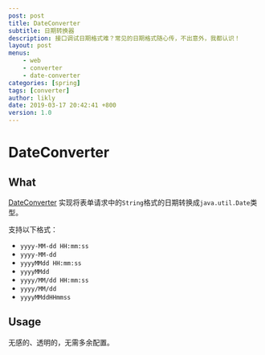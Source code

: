 ```yaml
---
post: post
title: DateConverter
subtitle: 日期转换器
description: 接口调试日期格式难？常见的日期格式随心传，不出意外，我都认识！
layout: post
menus:
    - web
    - converter
    - date-converter
categories: [spring]
tags: [converter]
author: likly
date: 2019-03-17 20:42:41 +800
version: 1.0
---
```


# DateConverter

## What

[DateConverter](/final-spring/final-spring-web/src/main/java/org/finalframework/spring/web/converter/DateConverter.java)
实现将表单请求中的`String`格式的日期转换成`java.util.Date`类型。

支持以下格式：

* `yyyy-MM-dd HH:mm:ss`
* `yyyy-MM-dd`
* `yyyyMMdd HH:mm:ss`
* `yyyyMMdd`
* `yyyy/MM/dd HH:mm:ss`
* `yyyy/MM/dd`
* `yyyyMMddHHmmss`

## Usage

无感的、透明的，无需多余配置。
